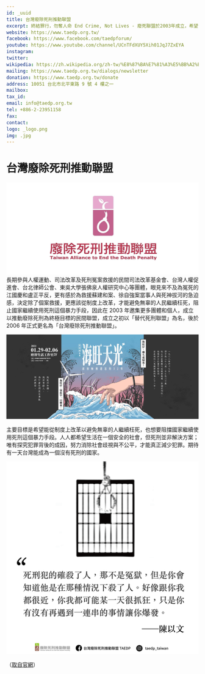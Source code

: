 ```yaml
---
id: _uuid
title: 台灣廢除死刑推動聯盟
excerpt: 終結罪行，勿奪人命 End Crime, Not Lives - 廢死聯盟於2003年成立，希望台灣有一天能夠成為一個沒有死刑的國家。我們知道這是一個漫長的理解與對話的過程，因此不放棄每一個對話的機會。廢死聯盟舉辦演講、論壇、影展等活動和社會大眾對話；用教育教材工作坊和老師對話，用本土研究、民意調查和政治人物對話；用專業訓練課程和法律人對話…。
website: https://www.taedp.org.tw/
facebook: https://www.facebook.com/taedpforum/
youtube: https://www.youtube.com/channel/UCnTFdXUY5Xih01JqJ7ZxEYA
instagram:
twitter:
wikipedia: https://zh.wikipedia.org/zh-tw/%E8%87%BA%E7%81%A3%E5%BB%A2%E9%99%A4%E6%AD%BB%E5%88%91%E6%8E%A8%E5%8B%95%E8%81%AF%E7%9B%9F
mailing: https://www.taedp.org.tw/dialogs/newsletter
donation: https://www.taedp.org.tw/donate
address: 10051 台北市北平東路 9 號 4 樓之一
mailbox:
tax_id:
email: info@taedp.org.tw
tel: +886-2-23951158
fax:
contact:
logo: _logo.png
img: .jpg
---
```


# 台灣廢除死刑推動聯盟

![](./taedp.org_廢除死刑推動聯盟_banner.jpg)
長期參與人權運動、司法改革及死刑冤案救援的民間司法改革基金會、台灣人權促進會、台北律師公會、東吳大學張佛泉人權研究中心等團體，眼見來不及為冤死的江國慶和盧正平反，更有感於為救援蘇建和案、徐自強案當事人與死神拔河的急迫感，決定除了個案救援，更應該從制度上改革，才能避免無辜的人民繼續枉死，阻止國家繼續使用死刑這個暴力手段，因此在 2003 年邀集更多團體和個人，成立以推動廢除死刑為終極目標的民間聯盟，成立之初以「替代死刑聯盟」為名，後於 2006 年正式更名為「台灣廢除死刑推動聯盟」。

![](./taedp.org_廢除死刑推動聯盟_pix1.jpg)

主要目標是希望能從制度上改革以避免無辜的人繼續枉死，也想要阻擋國家繼續使用死刑這個暴力手段。人人都希望生活在一個安全的社會，但死刑並非解決方案；唯有探究犯罪背後的成因，努力消除社會歧視與不公平，才能真正減少犯罪。期待有一天台灣能成為一個沒有死刑的國家。

![](./taedp.org_廢除死刑推動聯盟_pix2.png)

（[取自官網](https://www.taedp.org.tw/)）
